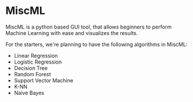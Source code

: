 # MiscML

MiscML is a python based GUI tool, that allows beginners to perform Machine Learning with ease and visualizes the results.

For the starters, we're planning to have the following algorithms in MiscML:

<ul>
  <li>Linear Regression </li>
  <li>Logistic Regression</li>
  <li>Decision Tree</li>
  <li>Random Forest</li>
  <li>Support Vector Machine</li>
  <li>K-NN</li>
  <li>Naive Bayes</li>
</ul>
